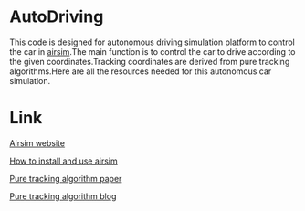 # AutoDriving
This code is designed for autonomous driving simulation platform to control the car in [airsim](https://github.com/microsoft/AirSim).The main function is to control the car to drive according to the given coordinates.Tracking coordinates are derived from pure tracking algorithms.Here are all the resources needed for this autonomous car simulation.

# Link
[Airsim website](https://github.com/microsoft/AirSim)

[How to install and use airsim](https://zhuanlan.zhihu.com/p/43245459)

[Pure tracking algorithm paper](https://www.ri.cmu.edu/pub_files/2009/2/Automatic_Steering_Methods_for_Autonomous_Automobile_Path_Tracking.pdf)

[Pure tracking algorithm blog](https://zhuanlan.zhihu.com/p/48117381)
